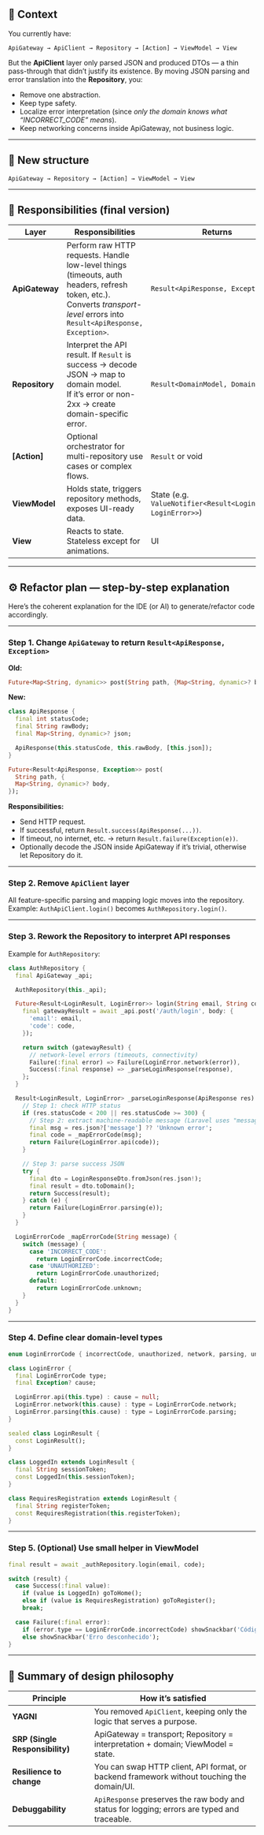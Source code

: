 ## 🧭 Context

You currently have:

```
ApiGateway → ApiClient → Repository → [Action] → ViewModel → View
```

But the **ApiClient** layer only parsed JSON and produced DTOs — a thin pass-through that didn’t justify its existence.
By moving JSON parsing and error translation into the **Repository**, you:

-   Remove one abstraction.
-   Keep type safety.
-   Localize error interpretation (since _only the domain knows what “INCORRECT_CODE” means_).
-   Keep networking concerns inside ApiGateway, not business logic.

---

## 🧩 New structure

```
ApiGateway → Repository → [Action] → ViewModel → View
```

---

## 🧱 Responsibilities (final version)

| Layer          | Responsibilities                                                                                                                                                           | Returns                                                       |
| -------------- | -------------------------------------------------------------------------------------------------------------------------------------------------------------------------- | ------------------------------------------------------------- |
| **ApiGateway** | Perform raw HTTP requests. Handle low-level things (timeouts, auth headers, refresh token, etc.). Converts _transport-level_ errors into `Result<ApiResponse, Exception>`. | `Result<ApiResponse, Exception>`                              |
| **Repository** | Interpret the API result. If `Result` is success → decode JSON → map to domain model.<br> If it’s error or non-2xx → create domain-specific error.                         | `Result<DomainModel, DomainError>`                            |
| **[Action]**   | Optional orchestrator for multi-repository use cases or complex flows.                                                                                                     | `Result` or void                                              |
| **ViewModel**  | Holds state, triggers repository methods, exposes UI-ready data.                                                                                                           | State (e.g. `ValueNotifier<Result<LoginResult, LoginError>>`) |
| **View**       | Reacts to state. Stateless except for animations.                                                                                                                          | UI                                                            |

---

## ⚙️ Refactor plan — step-by-step explanation

Here’s the coherent explanation for the IDE (or AI) to generate/refactor code accordingly.

---

### Step 1. Change `ApiGateway` to return `Result<ApiResponse, Exception>`

**Old:**

```dart
Future<Map<String, dynamic>> post(String path, {Map<String, dynamic>? body});
```

**New:**

```dart
class ApiResponse {
  final int statusCode;
  final String rawBody;
  final Map<String, dynamic>? json;

  ApiResponse(this.statusCode, this.rawBody, [this.json]);
}

Future<Result<ApiResponse, Exception>> post(
  String path, {
  Map<String, dynamic>? body,
});
```

**Responsibilities:**

-   Send HTTP request.
-   If successful, return `Result.success(ApiResponse(...))`.
-   If timeout, no internet, etc. → return `Result.failure(Exception(e))`.
-   Optionally decode the JSON inside ApiGateway if it’s trivial, otherwise let Repository do it.

---

### Step 2. Remove `ApiClient` layer

All feature-specific parsing and mapping logic moves into the repository.
Example: `AuthApiClient.login()` becomes `AuthRepository.login()`.

---

### Step 3. Rework the Repository to interpret API responses

Example for `AuthRepository`:

```dart
class AuthRepository {
  final ApiGateway _api;

  AuthRepository(this._api);

  Future<Result<LoginResult, LoginError>> login(String email, String code) async {
    final gatewayResult = await _api.post('/auth/login', body: {
      'email': email,
      'code': code,
    });

    return switch (gatewayResult) {
      // network-level errors (timeouts, connectivity)
      Failure(:final error) => Failure(LoginError.network(error)),
      Success(:final response) => _parseLoginResponse(response),
    };
  }

  Result<LoginResult, LoginError> _parseLoginResponse(ApiResponse res) {
    // Step 1: check HTTP status
    if (res.statusCode < 200 || res.statusCode >= 300) {
      // Step 2: extract machine-readable message (Laravel uses "message")
      final msg = res.json?['message'] ?? 'Unknown error';
      final code = _mapErrorCode(msg);
      return Failure(LoginError.api(code));
    }

    // Step 3: parse success JSON
    try {
      final dto = LoginResponseDto.fromJson(res.json!);
      final result = dto.toDomain();
      return Success(result);
    } catch (e) {
      return Failure(LoginError.parsing(e));
    }
  }

  LoginErrorCode _mapErrorCode(String message) {
    switch (message) {
      case 'INCORRECT_CODE':
        return LoginErrorCode.incorrectCode;
      case 'UNAUTHORIZED':
        return LoginErrorCode.unauthorized;
      default:
        return LoginErrorCode.unknown;
    }
  }
}
```

---

### Step 4. Define clear domain-level types

```dart
enum LoginErrorCode { incorrectCode, unauthorized, network, parsing, unknown }

class LoginError {
  final LoginErrorCode type;
  final Exception? cause;

  LoginError.api(this.type) : cause = null;
  LoginError.network(this.cause) : type = LoginErrorCode.network;
  LoginError.parsing(this.cause) : type = LoginErrorCode.parsing;
}
```

```dart
sealed class LoginResult {
  const LoginResult();
}

class LoggedIn extends LoginResult {
  final String sessionToken;
  const LoggedIn(this.sessionToken);
}

class RequiresRegistration extends LoginResult {
  final String registerToken;
  const RequiresRegistration(this.registerToken);
}
```

---

### Step 5. (Optional) Use small helper in ViewModel

```dart
final result = await _authRepository.login(email, code);

switch (result) {
  case Success(:final value):
    if (value is LoggedIn) goToHome();
    else if (value is RequiresRegistration) goToRegister();
    break;

  case Failure(:final error):
    if (error.type == LoginErrorCode.incorrectCode) showSnackbar('Código incorreto');
    else showSnackbar('Erro desconhecido');
}
```

---

## 🧠 Summary of design philosophy

| Principle                       | How it’s satisfied                                                                           |
| ------------------------------- | -------------------------------------------------------------------------------------------- |
| **YAGNI**                       | You removed `ApiClient`, keeping only the logic that serves a purpose.                       |
| **SRP (Single Responsibility)** | ApiGateway = transport; Repository = interpretation + domain; ViewModel = state.             |
| **Resilience to change**        | You can swap HTTP client, API format, or backend framework without touching the domain/UI.   |
| **Debuggability**               | `ApiResponse` preserves the raw body and status for logging; errors are typed and traceable. |
